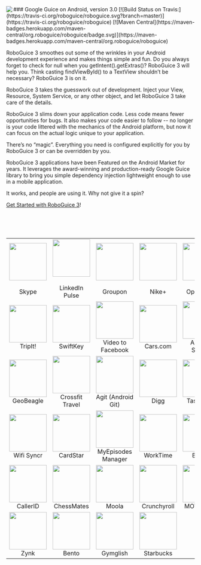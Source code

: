 <img src="http://f.cl.ly/items/1G3K1n2L3g452n3i1M2q/roboguice-200px.png" align="left" />
### Google Guice on Android, version 3.0
[![Build Status on Travis:](https://travis-ci.org/roboguice/roboguice.svg?branch=master)](https://travis-ci.org/roboguice/roboguice) [![Maven Central](https://maven-badges.herokuapp.com/maven-central/org.roboguice/roboguice/badge.svg)](https://maven-badges.herokuapp.com/maven-central/org.roboguice/roboguice)



RoboGuice 3 smoothes out some of the wrinkles in your Android development experience and makes things simple and fun. Do you always forget to check for null when you getIntent().getExtras()? RoboGuice 3 will help you. Think casting findViewById() to a TextView shouldn’t be necessary? RoboGuice 3 is on it.

RoboGuice 3 takes the guesswork out of development. Inject your View, Resource, System Service, or any other object, and let RoboGuice 3 take care of the details.

RoboGuice 3 slims down your application code. Less code means fewer opportunities for bugs. It also makes your code easier to follow -- no longer is your code littered with the mechanics of the Android platform, but now it can focus on the actual logic unique to your application.

There’s no “magic”. Everything you need is configured explicitly for you by RoboGuice 3 or can be overridden by you.

RoboGuice 3 applications have been Featured on the Android Market for years. It leverages the award-winning and production-ready Google Guice library to bring you simple dependency injection lightweight enough to use in a mobile application.

It works, and people are using it. Why not give it a spin?

[Get Started with RoboGuice 3](https://github.com/roboguice/roboguice/wiki)!

<br/>
<br/>
<br/>

<!-- DO YOU WANT TO SEE YOUR APP LISTED HERE?
   - Download your app icon from Google Play, add it to the assets directory,
   - then modify this README.md file and submit a PR with your changes. -->
<table>
	<tr>
		<td width="130" align="center">
			<a title="Skype" href="http://market.android.com/details?id=com.skype.raider" rel="nofollow"><img src="https://raw.githubusercontent.com/roboguice/roboguice/master/assets/skype.png" width="100" height="100"></a><br>
			<br>
			Skype
		</td>
		<td width="130" align="center">
			<a title="LinkedIn Pulse" href="https://market.android.com/details?id=com.alphonso.pulse" rel="nofollow"><img src="https://raw.githubusercontent.com/roboguice/roboguice/master/assets/pulse.png" width="100" height="100"><br>
			<br></a> LinkedIn Pulse
		</td>
		<td width="130" align="center">
			<a title="Groupon" href="http://market.android.com/details?id=com.groupon" rel="nofollow"><img src="https://raw.githubusercontent.com/roboguice/roboguice/master/assets/groupon.png" width="100" height="100"></a><br>
			<br>
			Groupon
		</td>
		<td width="130" align="center">
			<a title="Nike+" href="https://play.google.com/store/apps/details?id=com.nike.plusgps" rel="nofollow"><img src="https://raw.githubusercontent.com/roboguice/roboguice/master/assets/nike.png" width="100" height="100"></a><br>
			<br>
			Nike+
		</td>
		<td width="130" align="center">
			<a title="OpenTable" href="http://market.android.com/details?id=com.opentable" rel="nofollow"><img src="https://raw.githubusercontent.com/roboguice/roboguice/master/assets/opentable.png" width="100" height="100"></a><br>
			<br>
			OpenTable
		</td>
	</tr>
	<tr>
		<td width="130" align="center">
			<a title="TripIt!" href="http://market.android.com/details?id=com.tripit" rel="nofollow"><img src="https://raw.githubusercontent.com/roboguice/roboguice/master/assets/tripit.png" width="100" height="100"></a>TripIt!
		</td>
		<td width="130" align="center">
			<a title="SwiftKey" href="http://market.android.com/details?id=com.touchtype.swiftkey" rel="nofollow"><img src="https://raw.githubusercontent.com/roboguice/roboguice/master/assets/swiftkey.png" width="100" height="100"></a>SwiftKey
		</td>
		<td width="130" align="center">
			<a title="Video to Facebook" href="https://market.android.com/details?id=net.eworldui.videouploader" rel="nofollow"><img src="https://raw.githubusercontent.com/roboguice/roboguice/master/assets/video-to-facebook.png" width="100" height="100"></a>Video to Facebook
		</td>
		<td width="130" align="center">
			<a title="Cars.com" href="http://market.android.com/details?id=com.cars.android" rel="nofollow"><img src="https://raw.githubusercontent.com/roboguice/roboguice/master/assets/cars.png" width="100" height="100"></a>Cars.com
		</td>
		<td width="130" align="center">
			<a title="Android Shuffle" href="https://market.android.com/details?id=org.dodgybits.android.shuffle" rel="nofollow"><img src="https://raw.githubusercontent.com/roboguice/roboguice/master/assets/android-shuffle.png" width="100" height="100"></a>Android Shuffle
		</td>
	</tr>
	<tr>
		<td width="130" align="center">
			<a title="GeoBeagle" href="https://market.android.com/details?id=com.google.code.geobeagle" rel="nofollow"><img src="https://raw.githubusercontent.com/roboguice/roboguice/master/assets/geobeagle.png" width="100" height="100"></a>GeoBeagle
		</td>
		<td width="130" align="center">
			<a title="Crossfit Travel" href="http://market.android.com/details?id=com.agilevent.crossfittravel" rel="nofollow"><img src="https://raw.githubusercontent.com/roboguice/roboguice/master/assets/crossfit.png" width="100" height="100"></a>Crossfit Travel
		</td>
		<td width="130" align="center">
			<a title="Agit (Android Git)" href="https://market.android.com/details?id=com.madgag.agit" rel="nofollow"><img src="https://raw.githubusercontent.com/roboguice/roboguice/master/assets/agit.png" width="100" height="100"></a>Agit (Android Git)
		</td>
		<td width="130" align="center">
			<a title="Digg" href="http://www.digg.com" rel="nofollow"><img src="https://raw.githubusercontent.com/roboguice/roboguice/master/assets/digg.png" width="100" height="100"></a>Digg
		</td>
		<td width="130" align="center">
			<a title="TaskBomb" href="https://market.android.com/details?id=org.androidideas.taskbomb" rel="nofollow"><img src="https://raw.githubusercontent.com/roboguice/roboguice/master/assets/taskbomb.png" width="100" height="100"></a>TaskBomb
		</td>
	</tr>
	<tr>
		<td width="130" align="center">
			<a title="Wifi Syncr" href="https://market.android.com/details?id=com.appricoo.android.tools.wifisyncr" rel="nofollow"><img src="https://raw.githubusercontent.com/roboguice/roboguice/master/assets/wifi-syncer.png" width="100" height="100"></a>Wifi Syncr
		</td>
		<td width="130" align="center">
			<a title="CardStar" href="https://market.android.com/details?id=com.cardstar.android" rel="nofollow"><img src="https://raw.githubusercontent.com/roboguice/roboguice/master/assets/cardstar.png" width="100" height="100"></a>CardStar
		</td>
		<td width="130" align="center">
			<a title="MyEpisodes Manager" href="https://market.android.com/details?id=eu.vranckaert.episodeWatcher" rel="nofollow"><img src="https://raw.githubusercontent.com/roboguice/roboguice/master/assets/my-episodes-manager.png" width="100" height="100"></a>MyEpisodes Manager
		</td>
		<td width="130" align="center">
			<a title="WorkTime" href="https://market.android.com/details?id=eu.vranckaert.worktime" rel="nofollow"><img src="https://raw.githubusercontent.com/roboguice/roboguice/master/assets/worktime.png" width="100" height="100"></a>WorkTime
		</td>
		<td width="130" align="center">
			<a title="Bartab" href="https://market.android.com/details?id=com.webtab.bartab.droid" rel="nofollow"><img src="https://raw.githubusercontent.com/roboguice/roboguice/master/assets/bartab.png" width="100" height="100"></a>Bartab
		</td>
	</tr>
	<tr>
		<td width="130" align="center">
			<a title="CallerID" href="https://market.android.com/details?id=com.integralblue.callerid" rel="nofollow"><img src="https://raw.githubusercontent.com/roboguice/roboguice/master/assets/callerid.png" width="100" height="100"></a>CallerID
		</td>
		<td width="130" align="center">
			<a title="ChessMates" href="https://play.google.com/store/apps/details?id=com.aptitudelabs.chess" rel="nofollow"><img src="https://raw.githubusercontent.com/roboguice/roboguice/master/assets/chessmates.png" width="100" height="100"></a>ChessMates
		</td>
		<td width="130" align="center">
			<a title="Moola" href="https://play.google.com/store/apps/details?id=nefarious.apps.moolapro" rel="nofollow"><img src="https://raw.githubusercontent.com/roboguice/roboguice/master/assets/moola.png" width="100" height="100"></a>Moola
		</td>
		<td width="130" align="center">
			<a title="Crunchyroll" href="https://play.google.com/store/apps/details?id=com.crunchyroll.crunchyroid" rel="nofollow"><img src="https://raw.githubusercontent.com/roboguice/roboguice/master/assets/crunchyroll.png" width="100" height="100"></a>Crunchyroll
		</td>
		<td width="130" align="center">
			<a title="MOTOACTV" href="https://play.google.com/store/apps/details?id=com.motorola.notification" rel="nofollow"><img src="https://raw.githubusercontent.com/roboguice/roboguice/master/assets/motoactv.png" width="100" height="100"></a>MOTOACTV
		</td>
	</tr>
	<tr>
		<td width="130" align="center">
			<a title="Zynk" href="https://play.google.com/store/apps/details?id=me.zynk.zynkcorp" rel="nofollow"><img src="https://raw.githubusercontent.com/roboguice/roboguice/master/assets/zynk.png" width="100" height="100"></a>Zynk
		</td>
		<td width="130" align="center">
			<a title="Bento" href="https://play.google.com/store/apps/details?id=br.gov.rs.bentogoncalves.guia" rel="nofollow"><img src="https://raw.githubusercontent.com/roboguice/roboguice/master/assets/bento.png" width="100" height="100"></a>Bento
		</td>
		<td width="130" align="center">
			<a title="Gymglish" href="https://play.google.com/store/apps/details?id=com.gymglish.ggmobile" rel="nofollow"><img src="https://raw.githubusercontent.com/roboguice/roboguice/master/assets/gymglish.png" width="100" height="100"></a>Gymglish
		</td>
		<td width="130" align="center">
			<a title="Starbucks" href="https://play.google.com/store/apps/details?id=com.starbucks.mobilecard" rel="nofollow"><img src="https://raw.githubusercontent.com/roboguice/roboguice/master/assets/starbucks.png" width="100" height="100"></a>Starbucks
		</td>
	</tr>
</table>


